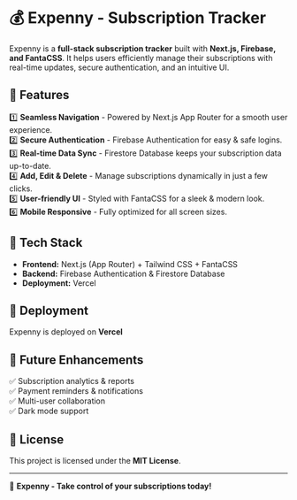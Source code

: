 # 💰 Expenny - Subscription Tracker

Expenny is a **full-stack subscription tracker** built with **Next.js, Firebase, and FantaCSS**. It helps users efficiently manage their subscriptions with real-time updates, secure authentication, and an intuitive UI.

## 🚀 Features

1️⃣ **Seamless Navigation** - Powered by Next.js App Router for a smooth user experience.  
2️⃣ **Secure Authentication** - Firebase Authentication for easy & safe logins.  
3️⃣ **Real-time Data Sync** - Firestore Database keeps your subscription data up-to-date.  
4️⃣ **Add, Edit & Delete** - Manage subscriptions dynamically in just a few clicks.  
5️⃣ **User-friendly UI** - Styled with FantaCSS for a sleek & modern look.  
6️⃣ **Mobile Responsive** - Fully optimized for all screen sizes.  

## 📂 Tech Stack

- **Frontend:** Next.js (App Router) + Tailwind CSS + FantaCSS  
- **Backend:** Firebase Authentication & Firestore Database  
- **Deployment:** Vercel  

## 🚀 Deployment

Expenny is deployed on **Vercel**

## 🎯 Future Enhancements

✅ Subscription analytics & reports  
✅ Payment reminders & notifications  
✅ Multi-user collaboration  
✅ Dark mode support  


## 📜 License
This project is licensed under the **MIT License**.

---

🚀 **Expenny - Take control of your subscriptions today!**

